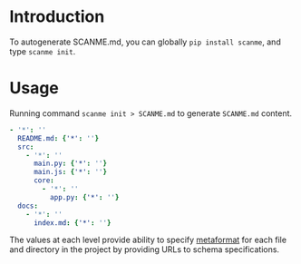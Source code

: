# Introduction

To autogenerate SCANME.md, you can globally `pip install scanme`, and type `scanme init`.

# Usage
Running command `scanme init > SCANME.md` to generate `SCANME.md` content.

```yaml
- '*': ''
  README.md: {'*': ''}
  src:
    - '*': ''
      main.py: {'*': ''}
      main.js: {'*': ''}
      core:
        - '*': ''
          app.py: {'*': ''}
  docs:
    - '*': ''
      index.md: {'*': ''}
```

The values at each level provide ability to specify [metaformat](https://book.mindey.com/metaformat/0001-metaform-philosophy/0001-metaform-philosophy.html) for each file and directory in the project by providing URLs to schema specifications.
